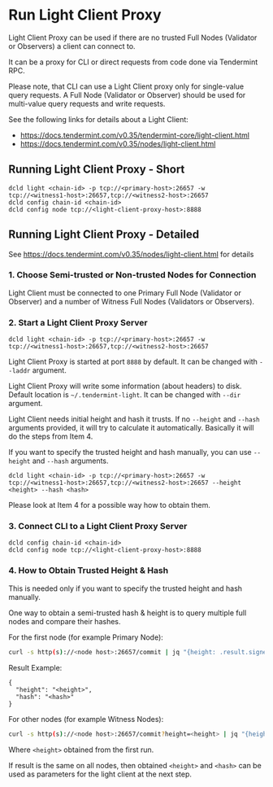 # Run Light Client Proxy
Light Client Proxy can be used if there are no trusted Full Nodes (Validator or Observers) a client can connect to.

It can be a proxy for CLI or direct requests from code done via Tendermint RPC.

Please note, that CLI can use a Light Client proxy only for single-value query requests.
A Full Node (Validator or Observer) should be used for multi-value query requests and write requests.

See the following links for details about a Light Client:
- https://docs.tendermint.com/v0.35/tendermint-core/light-client.html
- https://docs.tendermint.com/v0.35/nodes/light-client.html

## Running Light Client Proxy - Short
```
dcld light <chain-id> -p tcp://<primary-host>:26657 -w tcp://<witness1-host>:26657,tcp://<witness2-host>:26657
dcld config chain-id <chain-id>
dcld config node tcp://<light-client-proxy-host>:8888
```

## Running Light Client Proxy - Detailed
See https://docs.tendermint.com/v0.35/nodes/light-client.html for details

### 1. Choose Semi-trusted or Non-trusted Nodes for Connection
Light Client must be connected to one Primary Full Node (Validator or Observer) and
a number of Witness Full Nodes (Validators or Observers).

### 2. Start a Light Client Proxy Server
```
dcld light <chain-id> -p tcp://<primary-host>:26657 -w tcp://<witness1-host>:26657,tcp://<witness2-host>:26657
```

Light Client Proxy is started at port `8888` by default. It can be changed with `--laddr` argument.

Light Client Proxy will write some information (about headers) to disk. Default location is `~/.tendermint-light`.
It can be changed with `--dir` argument.

Light Client needs initial height and hash it trusts. If no `--height` and `--hash` arguments provided, 
it will try to calculate it automatically. Basically it will do the steps from Item 4.

If you want to specify the trusted height and hash manually, you can use  `--height` and `--hash` arguments.
```
dcld light <chain-id> -p tcp://<primary-host>:26657 -w tcp://<witness1-host>:26657,tcp://<witness2-host>:26657 --height <height> --hash <hash>
```
Please look at Item 4 for a possible way how to obtain them.


### 3. Connect CLI to a Light Client Proxy Server
```
dcld config chain-id <chain-id>
dcld config node tcp://<light-client-proxy-host>:8888
```



### 4. How to Obtain Trusted Height & Hash
This is needed only if you want to specify the trusted height and hash manually.

One way to obtain a semi-trusted hash & height is to query multiple full nodes and compare their hashes.

For the first node (for example Primary Node):
```bash
curl -s http(s)://<node host>:26657/commit | jq "{height: .result.signed_header.header.height, hash: .result.signed_header.commit.block_id.hash}"
```
Result Example:
```
{
  "height": "<height>",
  "hash": "<hash>"
}
```

For other nodes (for example Witness Nodes):
```bash
curl -s http(s)://<node host>:26657/commit?height=<height> | jq "{height: .result.signed_header.header.height, hash: .result.signed_header.commit.block_id.hash}"
```
Where `<height>` obtained from the first run.

If result is the same on all nodes, then obtained `<height>` and `<hash>` can be used as parameters for the light client at the next step.


